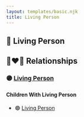 ```yaml
---
layout: templates/basic.njk
title: Living Person
---
```

## 🔵 Living Person

## 👩‍❤️‍👨 Relationships

### 🟣 [Living Person](/people/3/3566860)

#### Children With Living Person
* 🟣 [Living Person](/people/1/11070342)